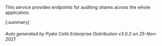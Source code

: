 






This service provides endpoints for auditing shares across the whole application.

[:summary]

###### Auto generated by Pydio Cells Enterprise Distribution v3.0.2 on 25-Nov-2021
